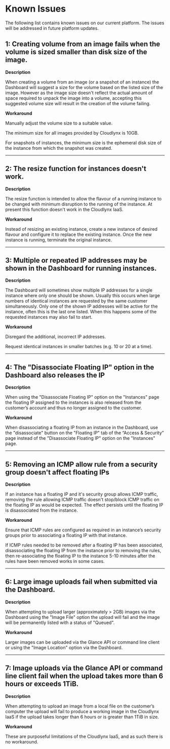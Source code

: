 # Known Issues
The following list contains known issues on our current platform. The issues will be addressed in future platform updates.

## 1: Creating volume from an image fails when the volume is sized smaller than disk size of the image. 
**Description**

When creating a volume from an image (or a snapshot of an instance) the Dashboard will suggest a size for the volume based on the listed size of the image.
However as the image size doesn't reflect the actual amount of space required to unpack the image into a volume, accepting this suggested volume size will result in the creation of the volume failing. 

**Workaround**

Manually adjust the volume size to a suitable value.

The minimum size for all images provided by Cloudlynx is 10GB.

For snapshots of instances, the minimum size is the ephemeral disk size of the instance from which the snapshot was created.

- - -

## 2: The resize function for instances doesn't work.  
**Description**

The resize function is intended to allow the flavour of a running instance to be changed with minimum disruption to the running of the instance. At present this function doesn't work in the Cloudlynx IaaS.

**Workaround**

Instead of resizing an existing instance, create a new instance of desired flavour and configure it to replace the existing instance. Once the new instance is running, terminate the original instance. 

- - -

## 3: Multiple or repeated IP addresses may be shown in the Dashboard for running instances.
**Description**

The Dashboard will sometimes show multiple IP addresses for a single instance where only one should be shown. Usually this occurs when large numbers of identical instances are requested by the same customer simultaneously.
Only one of the shown IP addresses will be active for the instance, often this is the last one listed.
When this happens some of the requested instances may also fail to start. 

**Workaround**

Disregard the additional, incorrect IP addresses.

Request identical instances in smaller batches (e.g. 10 or 20 at a time).

- - -

## 4: The "Disassociate Floating IP" option in the Dashboard also releases the IP
**Description**

When using the "Disassociate Floating IP" option on the "Instances" page the floating IP assigned to the instances is also released from the customer’s account and thus no longer assigned to the customer.

**Workaround**

When disassociating a floating IP from an instance in the Dashboard, use the "disassociate" button on the "Floating IP" tab of the “Access & Security” page instead of the "Disassociate Floating IP" option on the "Instances" page.

- - -

## 5: Removing an ICMP allow rule from a security group doesn't affect floating IPs
**Description**

If an instance has a floating IP and it's security group allows ICMP traffic, removing the rule allowing ICMP traffic doesn't stop/block ICMP traffic on the floating IP as would be expected. The effect persists until the floating IP is disassociated from the instance.

**Workaround**

Ensure that ICMP rules are configured as required in an instance’s security groups prior to associating a floating IP with that instance.

If ICMP rules needed to be removed after a floating IP has been associated, disassociating the floating IP from the instance prior to removing the rules, then re-associating the floating IP to the instance 5-10 minutes after the rules have been removed works in some cases.

- - -

## 6: Large image uploads fail when submitted via the Dashboard.
**Description**

When attempting to upload larger (approximately > 2GB) images via the Dashboard using the "Image File" option the upload will fail and the image will be permanently listed with a status of "Queued".

**Workaround**

Larger images can be uploaded via the Glance API or command line client or using the "Image Location" option via the Dashboard.

- - -

## 7: Image uploads via the Glance API or command line client fail when the upload takes more than 6 hours or exceeds 1TiB.
**Description**

When attempting to upload an image from a local file on the customer’s computer the upload will fail to produce a working image in the Cloudlynx IaaS if the upload takes longer than 6 hours or is greater than 1TiB in size.

**Workaround**

These are purposeful limitations of the Cloudlynx IaaS, and as such there is no workaround.